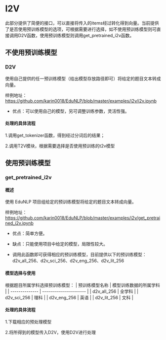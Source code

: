 # I2V

此部分提供了简便的接口，可以直接将传入的items经过转化得到向量。当前提供了是否使用预训练模型的选项，可根据需要进行选择，如不使用预训练模型则可直接调用D2V函数，使用预训练模型则调用get_pretrained_i2v函数。

## 不使用预训练模型

### D2V

使用自己提供的任一预训练模型（给出模型存放路径即可）将给定的题目文本转成向量。

样例地址：https://github.com/karin0018/EduNLP/blob/master/examples/i2v/i2v.ipynb

- 优点：可以使用自己的模型，另可调整训练参数，灵活性强。

#### 处理的具体流程

1.调用get_tokenizer函数，得到经过分词后的结果；

2.调用T2V模块，根据需要选择是否使用预训练的t2v模型

## 使用预训练模型

### get_pretrained_i2v

#### 概述

使用 EduNLP 项目组给定的预训练模型将给定的题目文本转成向量。

样例地址：https://github.com/karin0018/EduNLP/blob/master/examples/i2v/get_pretrained_i2v.ipynb

- 优点：简单方便。
- 缺点：只能使用项目中给定的模型，局限性较大。

- 调用此函数即可获得相应的预训练模型，目前提供以下的预训练模型：d2v_all_256、d2v_sci_256、d2v_eng_256、d2v_lit_256

#### 模型选择与使用

根据题目所属学科选择预训练模型：
| 预训练模型名称 | 模型训练数据的所属学科 | | -------------- | ---------------------- | | d2v_all_256 | 全学科 | | d2v_sci_256 | 理科 | | d2v_eng_256 | 英语 | | d2v_lit_256 | 文科 |

#### 处理的具体流程

1.下载相应的预处理模型

2.将所得到的模型传入D2V，使用D2V进行处理
